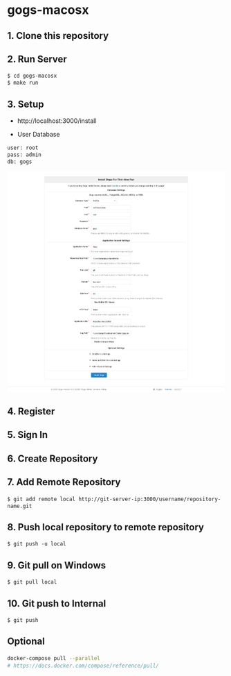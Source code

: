 # gogs-macosx

## 1. Clone this repository

## 2. Run Server

```
$ cd gogs-macosx
$ make run
```

## 3. Setup

- http://localhost:3000/install

- User Database
```
user: root
pass: admin
db: gogs
```

![Screenshot png](screenshot/setup.png)

## 4. Register

## 5. Sign In

## 6. Create Repository

## 7. Add Remote Repository

```
$ git add remote local http://git-server-ip:3000/username/repository-name.git
```

## 8. Push local repository to remote repository

```
$ git push -u local
```

## 9. Git pull on Windows

```
$ git pull local
```

## 10. Git push to Internal

```
$ git push
```

## Optional

```bash
docker-compose pull --parallel 
# https://docs.docker.com/compose/reference/pull/
```